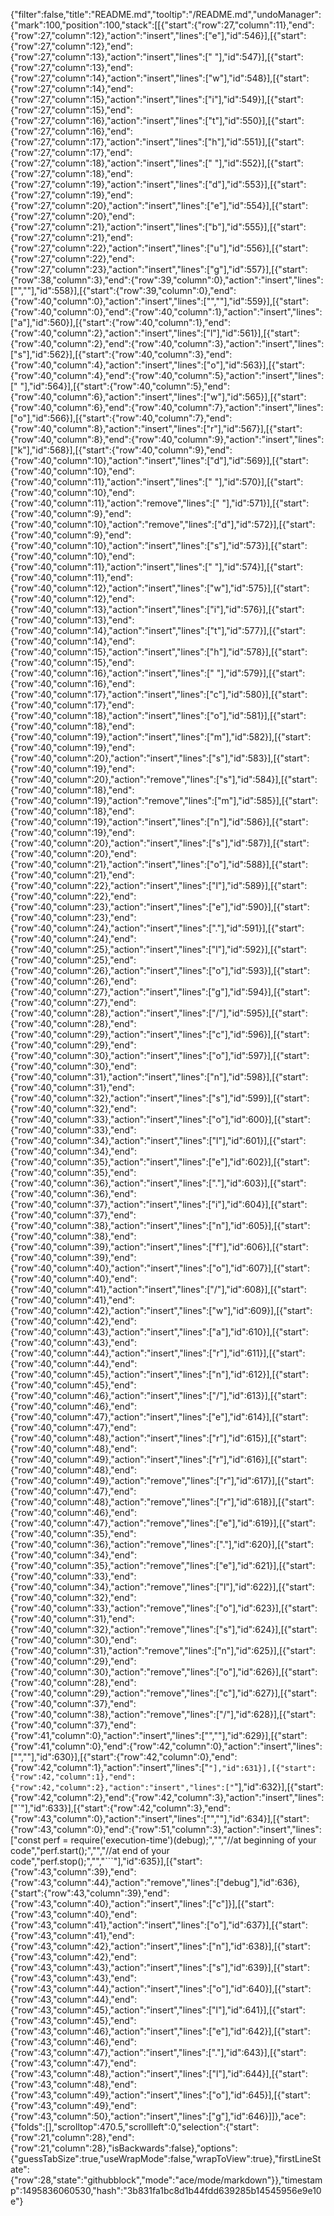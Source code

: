 {"filter":false,"title":"README.md","tooltip":"/README.md","undoManager":{"mark":100,"position":100,"stack":[[{"start":{"row":27,"column":11},"end":{"row":27,"column":12},"action":"insert","lines":["e"],"id":546}],[{"start":{"row":27,"column":12},"end":{"row":27,"column":13},"action":"insert","lines":[" "],"id":547}],[{"start":{"row":27,"column":13},"end":{"row":27,"column":14},"action":"insert","lines":["w"],"id":548}],[{"start":{"row":27,"column":14},"end":{"row":27,"column":15},"action":"insert","lines":["i"],"id":549}],[{"start":{"row":27,"column":15},"end":{"row":27,"column":16},"action":"insert","lines":["t"],"id":550}],[{"start":{"row":27,"column":16},"end":{"row":27,"column":17},"action":"insert","lines":["h"],"id":551}],[{"start":{"row":27,"column":17},"end":{"row":27,"column":18},"action":"insert","lines":[" "],"id":552}],[{"start":{"row":27,"column":18},"end":{"row":27,"column":19},"action":"insert","lines":["d"],"id":553}],[{"start":{"row":27,"column":19},"end":{"row":27,"column":20},"action":"insert","lines":["e"],"id":554}],[{"start":{"row":27,"column":20},"end":{"row":27,"column":21},"action":"insert","lines":["b"],"id":555}],[{"start":{"row":27,"column":21},"end":{"row":27,"column":22},"action":"insert","lines":["u"],"id":556}],[{"start":{"row":27,"column":22},"end":{"row":27,"column":23},"action":"insert","lines":["g"],"id":557}],[{"start":{"row":38,"column":3},"end":{"row":39,"column":0},"action":"insert","lines":["",""],"id":558}],[{"start":{"row":39,"column":0},"end":{"row":40,"column":0},"action":"insert","lines":["",""],"id":559}],[{"start":{"row":40,"column":0},"end":{"row":40,"column":1},"action":"insert","lines":["a"],"id":560}],[{"start":{"row":40,"column":1},"end":{"row":40,"column":2},"action":"insert","lines":["l"],"id":561}],[{"start":{"row":40,"column":2},"end":{"row":40,"column":3},"action":"insert","lines":["s"],"id":562}],[{"start":{"row":40,"column":3},"end":{"row":40,"column":4},"action":"insert","lines":["o"],"id":563}],[{"start":{"row":40,"column":4},"end":{"row":40,"column":5},"action":"insert","lines":[" "],"id":564}],[{"start":{"row":40,"column":5},"end":{"row":40,"column":6},"action":"insert","lines":["w"],"id":565}],[{"start":{"row":40,"column":6},"end":{"row":40,"column":7},"action":"insert","lines":["o"],"id":566}],[{"start":{"row":40,"column":7},"end":{"row":40,"column":8},"action":"insert","lines":["r"],"id":567}],[{"start":{"row":40,"column":8},"end":{"row":40,"column":9},"action":"insert","lines":["k"],"id":568}],[{"start":{"row":40,"column":9},"end":{"row":40,"column":10},"action":"insert","lines":["d"],"id":569}],[{"start":{"row":40,"column":10},"end":{"row":40,"column":11},"action":"insert","lines":[" "],"id":570}],[{"start":{"row":40,"column":10},"end":{"row":40,"column":11},"action":"remove","lines":[" "],"id":571}],[{"start":{"row":40,"column":9},"end":{"row":40,"column":10},"action":"remove","lines":["d"],"id":572}],[{"start":{"row":40,"column":9},"end":{"row":40,"column":10},"action":"insert","lines":["s"],"id":573}],[{"start":{"row":40,"column":10},"end":{"row":40,"column":11},"action":"insert","lines":[" "],"id":574}],[{"start":{"row":40,"column":11},"end":{"row":40,"column":12},"action":"insert","lines":["w"],"id":575}],[{"start":{"row":40,"column":12},"end":{"row":40,"column":13},"action":"insert","lines":["i"],"id":576}],[{"start":{"row":40,"column":13},"end":{"row":40,"column":14},"action":"insert","lines":["t"],"id":577}],[{"start":{"row":40,"column":14},"end":{"row":40,"column":15},"action":"insert","lines":["h"],"id":578}],[{"start":{"row":40,"column":15},"end":{"row":40,"column":16},"action":"insert","lines":[" "],"id":579}],[{"start":{"row":40,"column":16},"end":{"row":40,"column":17},"action":"insert","lines":["c"],"id":580}],[{"start":{"row":40,"column":17},"end":{"row":40,"column":18},"action":"insert","lines":["o"],"id":581}],[{"start":{"row":40,"column":18},"end":{"row":40,"column":19},"action":"insert","lines":["m"],"id":582}],[{"start":{"row":40,"column":19},"end":{"row":40,"column":20},"action":"insert","lines":["s"],"id":583}],[{"start":{"row":40,"column":19},"end":{"row":40,"column":20},"action":"remove","lines":["s"],"id":584}],[{"start":{"row":40,"column":18},"end":{"row":40,"column":19},"action":"remove","lines":["m"],"id":585}],[{"start":{"row":40,"column":18},"end":{"row":40,"column":19},"action":"insert","lines":["n"],"id":586}],[{"start":{"row":40,"column":19},"end":{"row":40,"column":20},"action":"insert","lines":["s"],"id":587}],[{"start":{"row":40,"column":20},"end":{"row":40,"column":21},"action":"insert","lines":["o"],"id":588}],[{"start":{"row":40,"column":21},"end":{"row":40,"column":22},"action":"insert","lines":["l"],"id":589}],[{"start":{"row":40,"column":22},"end":{"row":40,"column":23},"action":"insert","lines":["e"],"id":590}],[{"start":{"row":40,"column":23},"end":{"row":40,"column":24},"action":"insert","lines":["."],"id":591}],[{"start":{"row":40,"column":24},"end":{"row":40,"column":25},"action":"insert","lines":["l"],"id":592}],[{"start":{"row":40,"column":25},"end":{"row":40,"column":26},"action":"insert","lines":["o"],"id":593}],[{"start":{"row":40,"column":26},"end":{"row":40,"column":27},"action":"insert","lines":["g"],"id":594}],[{"start":{"row":40,"column":27},"end":{"row":40,"column":28},"action":"insert","lines":["/"],"id":595}],[{"start":{"row":40,"column":28},"end":{"row":40,"column":29},"action":"insert","lines":["c"],"id":596}],[{"start":{"row":40,"column":29},"end":{"row":40,"column":30},"action":"insert","lines":["o"],"id":597}],[{"start":{"row":40,"column":30},"end":{"row":40,"column":31},"action":"insert","lines":["n"],"id":598}],[{"start":{"row":40,"column":31},"end":{"row":40,"column":32},"action":"insert","lines":["s"],"id":599}],[{"start":{"row":40,"column":32},"end":{"row":40,"column":33},"action":"insert","lines":["o"],"id":600}],[{"start":{"row":40,"column":33},"end":{"row":40,"column":34},"action":"insert","lines":["l"],"id":601}],[{"start":{"row":40,"column":34},"end":{"row":40,"column":35},"action":"insert","lines":["e"],"id":602}],[{"start":{"row":40,"column":35},"end":{"row":40,"column":36},"action":"insert","lines":["."],"id":603}],[{"start":{"row":40,"column":36},"end":{"row":40,"column":37},"action":"insert","lines":["i"],"id":604}],[{"start":{"row":40,"column":37},"end":{"row":40,"column":38},"action":"insert","lines":["n"],"id":605}],[{"start":{"row":40,"column":38},"end":{"row":40,"column":39},"action":"insert","lines":["f"],"id":606}],[{"start":{"row":40,"column":39},"end":{"row":40,"column":40},"action":"insert","lines":["o"],"id":607}],[{"start":{"row":40,"column":40},"end":{"row":40,"column":41},"action":"insert","lines":["/"],"id":608}],[{"start":{"row":40,"column":41},"end":{"row":40,"column":42},"action":"insert","lines":["w"],"id":609}],[{"start":{"row":40,"column":42},"end":{"row":40,"column":43},"action":"insert","lines":["a"],"id":610}],[{"start":{"row":40,"column":43},"end":{"row":40,"column":44},"action":"insert","lines":["r"],"id":611}],[{"start":{"row":40,"column":44},"end":{"row":40,"column":45},"action":"insert","lines":["n"],"id":612}],[{"start":{"row":40,"column":45},"end":{"row":40,"column":46},"action":"insert","lines":["/"],"id":613}],[{"start":{"row":40,"column":46},"end":{"row":40,"column":47},"action":"insert","lines":["e"],"id":614}],[{"start":{"row":40,"column":47},"end":{"row":40,"column":48},"action":"insert","lines":["r"],"id":615}],[{"start":{"row":40,"column":48},"end":{"row":40,"column":49},"action":"insert","lines":["r"],"id":616}],[{"start":{"row":40,"column":48},"end":{"row":40,"column":49},"action":"remove","lines":["r"],"id":617}],[{"start":{"row":40,"column":47},"end":{"row":40,"column":48},"action":"remove","lines":["r"],"id":618}],[{"start":{"row":40,"column":46},"end":{"row":40,"column":47},"action":"remove","lines":["e"],"id":619}],[{"start":{"row":40,"column":35},"end":{"row":40,"column":36},"action":"remove","lines":["."],"id":620}],[{"start":{"row":40,"column":34},"end":{"row":40,"column":35},"action":"remove","lines":["e"],"id":621}],[{"start":{"row":40,"column":33},"end":{"row":40,"column":34},"action":"remove","lines":["l"],"id":622}],[{"start":{"row":40,"column":32},"end":{"row":40,"column":33},"action":"remove","lines":["o"],"id":623}],[{"start":{"row":40,"column":31},"end":{"row":40,"column":32},"action":"remove","lines":["s"],"id":624}],[{"start":{"row":40,"column":30},"end":{"row":40,"column":31},"action":"remove","lines":["n"],"id":625}],[{"start":{"row":40,"column":29},"end":{"row":40,"column":30},"action":"remove","lines":["o"],"id":626}],[{"start":{"row":40,"column":28},"end":{"row":40,"column":29},"action":"remove","lines":["c"],"id":627}],[{"start":{"row":40,"column":37},"end":{"row":40,"column":38},"action":"remove","lines":["/"],"id":628}],[{"start":{"row":40,"column":37},"end":{"row":41,"column":0},"action":"insert","lines":["",""],"id":629}],[{"start":{"row":41,"column":0},"end":{"row":42,"column":0},"action":"insert","lines":["",""],"id":630}],[{"start":{"row":42,"column":0},"end":{"row":42,"column":1},"action":"insert","lines":["`"],"id":631}],[{"start":{"row":42,"column":1},"end":{"row":42,"column":2},"action":"insert","lines":["`"],"id":632}],[{"start":{"row":42,"column":2},"end":{"row":42,"column":3},"action":"insert","lines":["`"],"id":633}],[{"start":{"row":42,"column":3},"end":{"row":43,"column":0},"action":"insert","lines":["",""],"id":634}],[{"start":{"row":43,"column":0},"end":{"row":51,"column":3},"action":"insert","lines":["const perf = require('execution-time')(debug);","","//at beginning of your code","perf.start();","","//at end of your code","perf.stop();","","```"],"id":635}],[{"start":{"row":43,"column":39},"end":{"row":43,"column":44},"action":"remove","lines":["debug"],"id":636},{"start":{"row":43,"column":39},"end":{"row":43,"column":40},"action":"insert","lines":["c"]}],[{"start":{"row":43,"column":40},"end":{"row":43,"column":41},"action":"insert","lines":["o"],"id":637}],[{"start":{"row":43,"column":41},"end":{"row":43,"column":42},"action":"insert","lines":["n"],"id":638}],[{"start":{"row":43,"column":42},"end":{"row":43,"column":43},"action":"insert","lines":["s"],"id":639}],[{"start":{"row":43,"column":43},"end":{"row":43,"column":44},"action":"insert","lines":["o"],"id":640}],[{"start":{"row":43,"column":44},"end":{"row":43,"column":45},"action":"insert","lines":["l"],"id":641}],[{"start":{"row":43,"column":45},"end":{"row":43,"column":46},"action":"insert","lines":["e"],"id":642}],[{"start":{"row":43,"column":46},"end":{"row":43,"column":47},"action":"insert","lines":["."],"id":643}],[{"start":{"row":43,"column":47},"end":{"row":43,"column":48},"action":"insert","lines":["l"],"id":644}],[{"start":{"row":43,"column":48},"end":{"row":43,"column":49},"action":"insert","lines":["o"],"id":645}],[{"start":{"row":43,"column":49},"end":{"row":43,"column":50},"action":"insert","lines":["g"],"id":646}]]},"ace":{"folds":[],"scrolltop":470.5,"scrollleft":0,"selection":{"start":{"row":21,"column":28},"end":{"row":21,"column":28},"isBackwards":false},"options":{"guessTabSize":true,"useWrapMode":false,"wrapToView":true},"firstLineState":{"row":28,"state":"githubblock","mode":"ace/mode/markdown"}},"timestamp":1495836060530,"hash":"3b831fa1bc8d1b44fdd639285b14545956e9e10e"}